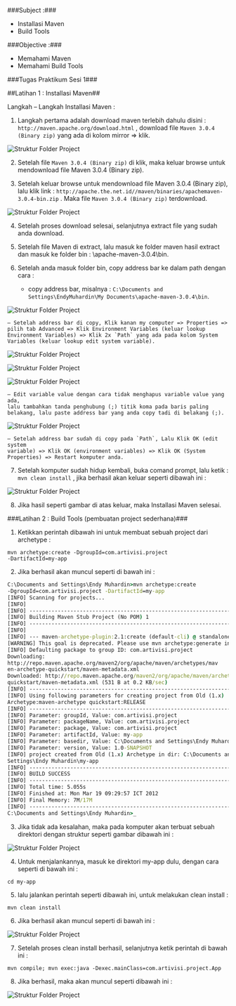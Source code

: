 ###Subject :###
- Installasi Maven
- Build Tools

###Objective :###
- Memahami Maven
- Memahami Build Tools

###Tugas Praktikum Sesi 1###

##Latihan 1 : Installasi Maven##

Langkah – Langkah Installasi Maven :
1. Langkah pertama adalah download maven terlebih dahulu disini :
`http://maven.apache.org/download.html` , download file `Maven 3.0.4
(Binary zip)` yang ada di kolom mirror => klik.

![Struktur Folder Project](./images/0apache.png)

2. Setelah file `Maven 3.0.4 (Binary zip)` di klik, maka keluar browse untuk
mendownload file Maven 3.0.4 (Binary zip).

3. Setelah keluar browse untuk mendownload file Maven 3.0.4 (Binary zip),
lalu klik link : `http://apache.the.net.id//maven/binaries/apachemaven-
3.0.4-bin.zip` . Maka file `Maven 3.0.4 (Binary zip)` terdownload.

![Struktur Folder Project](./images/1apache.png)

4. Setelah proses download selesai, selanjutnya extract file yang sudah anda
download.

5. Setelah file Maven di extract, lalu masuk ke folder maven hasil extract dan
masuk ke folder bin : \apache-maven-3.0.4\bin.

6. Setelah anda masuk folder bin, copy address bar ke dalam path dengan
cara :

	- copy address bar, misalnya : `C:\Documents and Settings\EndyMuhardin\My Documents\apache-maven-3.0.4\bin`.

![Struktur Folder Project](./images/2address.png)

	– Setelah address bar di copy, Klik kanan my computer => Properties =>
	pilih tab Advanced => Klik Environment Variables (keluar lookup
	Environment Variables) => Klik 2x `Path` yang ada pada kolom System
	Variables (keluar lookup edit system variable).
	
![Struktur Folder Project](./images/3properties.png)
	
![Struktur Folder Project](./images/4environment.png)

![Struktur Folder Project](./images/4environment2.png)

	– Edit variable value dengan cara tidak menghapus variable value yang ada,
	lalu tambahkan tanda penghubung (;) titik koma pada baris paling
	belakang, lalu paste address bar yang anda copy tadi di belakang (;).
	
![Struktur Folder Project](./images/5path.png)

	– Setelah address bar sudah di copy pada `Path`, Lalu Klik OK (edit system
	variable) => Klik OK (environment variables) => Klik OK (System
	Properties) => Restart komputer anda.
	
7. Setelah komputer sudah hidup kembali, buka comand prompt, lalu ketik :
`mvn clean install` , jika berhasil akan keluar seperti dibawah ini :

![Struktur Folder Project](./images/6cmd.png)

8. Jika hasil seperti gambar di atas keluar, maka Installasi Maven selesai.

###Latihan 2 : Build Tools (pembuatan project sederhana)###

1. Ketikkan perintah dibawah ini untuk membuat sebuah project dari
archetype :
```
mvn archetype:create -DgroupId=com.artivisi.project
-DartifactId=my-app
```

2. Jika berhasil akan muncul seperti di bawah ini :

```cmd
C:\Documents and Settings\Endy Muhardin>mvn archetype:create
-DgroupId=com.artivisi.project -DartifactId=my-app
[INFO] Scanning for projects...
[INFO]
[INFO] ------------------------------------------------------------------------
[INFO] Building Maven Stub Project (No POM) 1
[INFO] ------------------------------------------------------------------------
[INFO]
[INFO] --- maven-archetype-plugin:2.1:create (default-cli) @ standalone-pom ---
[WARNING] This goal is deprecated. Please use mvn archetype:generate instead
[INFO] Defaulting package to group ID: com.artivisi.project
Downloading:
http://repo.maven.apache.org/maven2/org/apache/maven/archetypes/mav
en-archetype-quickstart/maven-metadata.xml
Downloaded: http://repo.maven.apache.org/maven2/org/apache/maven/archetypes/mavenarchetype-
quickstart/maven-metadata.xml (531 B at 0.2 KB/sec)
[INFO] ----------------------------------------------------------------------------
[INFO] Using following parameters for creating project from Old (1.x)
Archetype:maven-archetype quickstart:RELEASE
[INFO] ----------------------------------------------------------------------------
[INFO] Parameter: groupId, Value: com.artivisi.project
[INFO] Parameter: packageName, Value: com.artivisi.project
[INFO] Parameter: package, Value: com.artivisi.project
[INFO] Parameter: artifactId, Value: my-app
[INFO] Parameter: basedir, Value: C:\Documents and Settings\Endy Muhardin
[INFO] Parameter: version, Value: 1.0-SNAPSHOT
[INFO] project created from Old (1.x) Archetype in dir: C:\Documents and
Settings\Endy Muhardin\my-app
[INFO] ------------------------------------------------------------------------
[INFO] BUILD SUCCESS
[INFO] ------------------------------------------------------------------------
[INFO] Total time: 5.055s
[INFO] Finished at: Mon Mar 19 09:29:57 ICT 2012
[INFO] Final Memory: 7M/17M
[INFO] ------------------------------------------------------------------------
C:\Documents and Settings\Endy Muhardin>_
```

3. Jika tidak ada kesalahan, maka pada komputer akan terbuat sebuah
direktori dengan struktur seperti gambar dibawah ini :

![Struktur Folder Project](./images/struktur.png)

4. Untuk menjalankannya, masuk ke direktori my-app dulu, dengan cara
seperti di bawah ini :

```
cd my-app
```

5. lalu jalankan perintah seperti dibawah ini, untuk melakukan clean install :
```
mvn clean install
```

6. Jika berhasil akan muncul seperti di bawah ini :

![Struktur Folder Project](./images/7cmd2.png)

7. Setelah proses clean install berhasil, selanjutnya ketik perintah di bawah ini :
```
mvn compile; mvn exec:java -Dexec.mainClass=com.artivisi.project.App
```

8. Jika berhasil, maka akan muncul seperti dibawah ini :

![Struktur Folder Project](./images/8cmd3.png)


